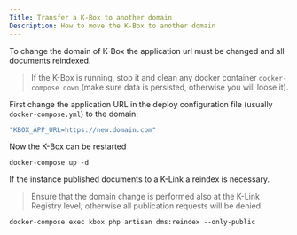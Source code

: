 ```yaml
---
Title: Transfer a K-Box to another domain
Description: How to move the K-Box to another domain
---
```


To change the domain of K-Box the application url must be changed and all documents reindexed.

> If the K-Box is running, stop it and clean any docker container `docker-compose down` 
> (make sure data is persisted, otherwise you will loose it).

First change the application URL in the deploy configuration file (usually `docker-compose.yml`)
to the domain:

```yml
"KBOX_APP_URL=https://new.domain.com"
```

Now the K-Box can be restarted

```
docker-compose up -d
```

If the instance published documents to a K-Link a reindex is necessary.

> Ensure that the domain change is performed also at the K-Link Registry level, 
> otherwise all publication requests will be denied.

```
docker-compose exec kbox php artisan dms:reindex --only-public
```
